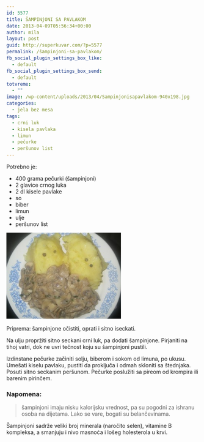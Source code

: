 ```yaml
---
id: 5577
title: ŠAMPINjONI SA PAVLAKOM
date: 2013-04-09T05:56:34+00:00
author: mila
layout: post
guid: http://superkuvar.com/?p=5577
permalink: /šampinjoni-sa-pavlakom/
fb_social_plugin_settings_box_like:
  - default
fb_social_plugin_settings_box_send:
  - default
totvreme:
  - ""
image: /wp-content/uploads/2013/04/Sampinjonisapavlakom-940x198.jpg
categories:
  - jela bez mesa
tags:
  - crni luk
  - kisela pavlaka
  - limun
  - pečurke
  - peršunov list
---
```

Potrebno je:

  * 400 grama pečurki (šampinjoni)
  * 2 glavice crnog luka
  * 2 dl kisele pavlake
  * so
  * biber
  * limun
  * ulje
  * peršunov list

<img class="alignnone size-medium wp-image-5578" src="/wp-content/uploads/2013/04/Sampinjonisapavlakom-300x225.jpg" alt="Sampinjonisapavlakom" width="300" height="225" /> 

Priprema: šampinjone očistiti, oprati i sitno iseckati.

Na ulju propržiti sitno seckani crni luk, pa dodati šampinjone. Pirjaniti na tihoj vatri, dok ne uvri tečnost koju su šampinjoni pustili.

Izdinstane pečurke začiniti solju, biberom i sokom od limuna, po ukusu. Umešati kiselu pavlaku, pustiti da proključa i odmah skloniti sa štednjaka. Posuti sitno seckanim peršunom. Pečurke poslužiti sa pireom od krompira ili barenim pirinčem.

### Napomena:
> šampinjoni imaju nisku kalorijsku vrednost, pa su pogodni za ishranu osoba na dijetama. Lako se vare, bogati su belančevinama.

Šampinjoni sadrže veliki broj minerala (naročito selen), vitamine B kompleksa, a smanjuju i nivo masnoća i lošeg holesterola u krvi.